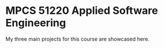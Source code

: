 MPCS 51220 Applied Software Engineering
========================================
My three main projects for this course are showcased here.